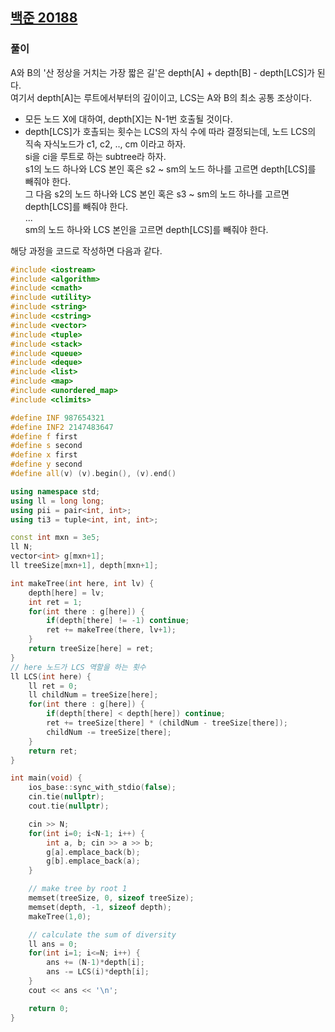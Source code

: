 ## [백준 20188](https://www.acmicpc.net/problem/20188)

### 풀이
A와 B의 '산 정상을 거치는 가장 짧은 길'은 depth[A] + depth[B] - depth[LCS]가 된다.  
여기서 depth[A]는 루트에서부터의 깊이이고, LCS는 A와 B의 최소 공통 조상이다.

- 모든 노드 X에 대하여, depth[X]는 N-1번 호출될 것이다.  
- depth[LCS]가 호촐되는 횟수는 LCS의 자식 수에 따라 결정되는데, 노드 LCS의 직속 자식노드가 c1, c2, .., cm 이라고 하자.   
  si을 ci을 루트로 하는 subtree라 하자.  
  s1의 노드 하나와 LCS 본인 혹은 s2 ~ sm의 노드 하나를 고르면 depth[LCS]를 빼줘야 한다.  
  그 다음 s2의 노드 하나와 LCS 본인 혹은 s3 ~ sm의 노드 하나를 고르면 depth[LCS]를 빼줘야 한다.  
  ...  
  sm의 노드 하나와 LCS 본인을 고르면 depth[LCS]를 빼줘야 한다.  

해당 과정을 코드로 작성하면 다음과 같다.

```c++
#include <iostream>
#include <algorithm>
#include <cmath>
#include <utility>
#include <string>
#include <cstring>
#include <vector>
#include <tuple>
#include <stack>
#include <queue>
#include <deque>
#include <list>
#include <map>
#include <unordered_map>
#include <climits>

#define INF 987654321
#define INF2 2147483647
#define f first
#define s second
#define x first
#define y second
#define all(v) (v).begin(), (v).end()

using namespace std;
using ll = long long;
using pii = pair<int, int>;
using ti3 = tuple<int, int, int>;

const int mxn = 3e5;
ll N;
vector<int> g[mxn+1];
ll treeSize[mxn+1], depth[mxn+1];

int makeTree(int here, int lv) {
    depth[here] = lv;
    int ret = 1;
    for(int there : g[here]) {
        if(depth[there] != -1) continue;
        ret += makeTree(there, lv+1);
    }
    return treeSize[here] = ret;
}
// here 노드가 LCS 역할을 하는 횟수
ll LCS(int here) {
    ll ret = 0;
    ll childNum = treeSize[here];
    for(int there : g[here]) {
        if(depth[there] < depth[here]) continue;
        ret += treeSize[there] * (childNum - treeSize[there]);
        childNum -= treeSize[there];
    }
    return ret;
}

int main(void) {
    ios_base::sync_with_stdio(false);
    cin.tie(nullptr);
    cout.tie(nullptr);

    cin >> N;
    for(int i=0; i<N-1; i++) {
        int a, b; cin >> a >> b;
        g[a].emplace_back(b);
        g[b].emplace_back(a);
    }

    // make tree by root 1
    memset(treeSize, 0, sizeof treeSize);
    memset(depth, -1, sizeof depth);
    makeTree(1,0);

    // calculate the sum of diversity
    ll ans = 0;
    for(int i=1; i<=N; i++) {
        ans += (N-1)*depth[i];
        ans -= LCS(i)*depth[i];
    }
    cout << ans << '\n';

    return 0;
}
```